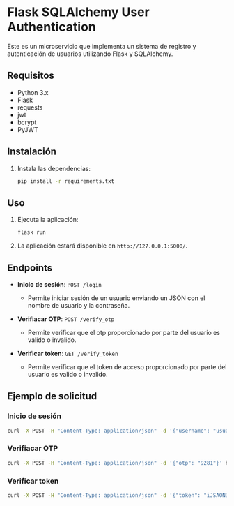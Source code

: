 # Flask SQLAlchemy User Authentication

Este es un microservicio que implementa un sistema de registro y autenticación de usuarios utilizando Flask y SQLAlchemy.

## Requisitos

- Python 3.x
- Flask
- requests
- jwt
- bcrypt
- PyJWT

## Instalación

1. Instala las dependencias:

    ```bash
    pip install -r requirements.txt
    ```

## Uso

1. Ejecuta la aplicación:

    ```bash
    flask run
    ```

2. La aplicación estará disponible en `http://127.0.0.1:5000/`.

## Endpoints

- **Inicio de sesión**: `POST /login`
    - Permite iniciar sesión de un usuario enviando un JSON con el nombre de usuario y la contraseña.

- **Verifiacar OTP**: `POST /verify_otp`
    - Permite verificar que el otp proporcionado por parte del usuario es valido o invalido.

- **Verificar token**: `GET /verify_token`
    - Permite verificar que el token de acceso proporcionado por parte del usuario es valido o invalido.

## Ejemplo de solicitud

### Inicio de sesión

```bash
curl -X POST -H "Content-Type: application/json" -d '{"username": "usuario", "password": "contraseña"}' http://127.0.0.1:5000/login
```

### Verifiacar OTP

```bash
curl -X POST -H "Content-Type: application/json" -d '{"otp": "9281"}' http://127.0.0.1:5000/verify_otp
```

### Verificar token

```bash
curl -X POST -H "Content-Type: application/json" -d '{"token": "iJSAON392NSNmsna"}' http://127.0.0.1:5000/verify_token
```